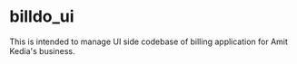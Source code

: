 # billdo_ui
This is intended to manage UI side codebase of billing application for Amit Kedia's business.
